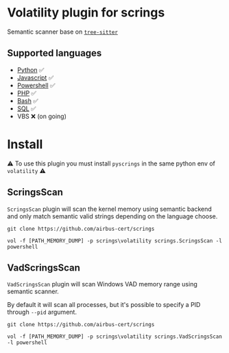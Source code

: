 # Volatility plugin for scrings

Semantic scanner base on [`tree-sitter`](https://tree-sitter.github.io/tree-sitter/)

## Supported languages

* [Python](https://github.com/tree-sitter/tree-sitter-python) ✅
* [Javascript](https://github.com/tree-sitter/tree-sitter-javascript) ✅
* [Powershell](https://github.com/airbus-cert/tree-sitter-powershell) ✅
* [PHP](https://github.com/tree-sitter/tree-sitter-php) ✅
* [Bash](https://github.com/tree-sitter/tree-sitter-bash) ✅
* [SQL](https://github.com/derekstride/tree-sitter-sql) ✅
* VBS ❌ (on going)

# Install
⚠️ To use this plugin you must install `pyscrings` in the same python env of `volatility` ⚠️

## ScringsScan

`ScringsScan` plugin will scan the kernel memory using semantic backend and only match semantic valid strings depending on the language choose.

```
git clone https://github.com/airbus-cert/scrings

vol -f [PATH_MEMORY_DUMP] -p scrings\volatility scrings.ScringsScan -l powershell

```

## VadScringsScan

`VadScringsScan` plugin will scan Windows VAD memory range using semantic scanner.

By default it will scan all processes, but it's possible to specify a PID through `--pid` argument. 

```
git clone https://github.com/airbus-cert/scrings

vol -f [PATH_MEMORY_DUMP] -p scrings\volatility scrings.VadScringsScan -l powershell


```
